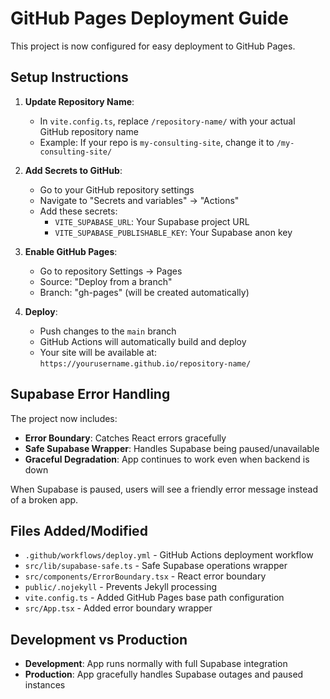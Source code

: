 # GitHub Pages Deployment Guide

This project is now configured for easy deployment to GitHub Pages.

## Setup Instructions

1. **Update Repository Name**: 
   - In `vite.config.ts`, replace `/repository-name/` with your actual GitHub repository name
   - Example: If your repo is `my-consulting-site`, change it to `/my-consulting-site/`

2. **Add Secrets to GitHub**:
   - Go to your GitHub repository settings
   - Navigate to "Secrets and variables" → "Actions"
   - Add these secrets:
     - `VITE_SUPABASE_URL`: Your Supabase project URL
     - `VITE_SUPABASE_PUBLISHABLE_KEY`: Your Supabase anon key

3. **Enable GitHub Pages**:
   - Go to repository Settings → Pages
   - Source: "Deploy from a branch"
   - Branch: "gh-pages" (will be created automatically)

4. **Deploy**:
   - Push changes to the `main` branch
   - GitHub Actions will automatically build and deploy
   - Your site will be available at: `https://yourusername.github.io/repository-name/`

## Supabase Error Handling

The project now includes:
- **Error Boundary**: Catches React errors gracefully
- **Safe Supabase Wrapper**: Handles Supabase being paused/unavailable
- **Graceful Degradation**: App continues to work even when backend is down

When Supabase is paused, users will see a friendly error message instead of a broken app.

## Files Added/Modified

- `.github/workflows/deploy.yml` - GitHub Actions deployment workflow
- `src/lib/supabase-safe.ts` - Safe Supabase operations wrapper
- `src/components/ErrorBoundary.tsx` - React error boundary
- `public/.nojekyll` - Prevents Jekyll processing
- `vite.config.ts` - Added GitHub Pages base path configuration
- `src/App.tsx` - Added error boundary wrapper

## Development vs Production

- **Development**: App runs normally with full Supabase integration
- **Production**: App gracefully handles Supabase outages and paused instances